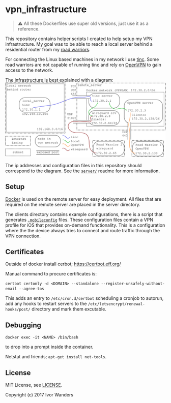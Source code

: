 # vpn_infrastructure

> :warning: All these Dockerfiles use super old versions, just use it as a reference.

This repository contains helper scripts I created to help setup my VPN
infrastructure. My goal was to be able to reach a local server behind a
residential router from my [road warriors][road_warrior].

For connecting the Linux based machines in my network I use [tinc][tinc]. Some
road warriors are not capable of running tinc and rely on [OpenVPN][openvpn] to
gain access to the network.

The infrastructure is best explained with a diagram:
![VPN_infrastructure](doc/vpn_infrastructure.png)

The ip addresses and configuration files in this repository should correspond
to the diagram. See the [`server/`](/server) readme for more information.

## Setup
[Docker][docker] is used on the remote server for easy deployment. All files
that are required on the remote server are placed in the server directory.

The clients directory contains example configurations, there is a script 
that generates [`.mobileconfig`][mobileconfig_apple_docs] files. These
configuration files contain a VPN profile for iOS that provides on-demand
functionality. This is a configuration where the the device always tries to
connect and route traffic through the VPN connection.

## Certificates

Outside of docker install cerbot; https://certbot.eff.org/

Manual command to procure certificates is:
```
certbot certonly -d <DOMAIN> --standalone --register-unsafely-without-email --agree-tos
```

This adds an entry to `/etc/cron.d/certbot` scheduling a cronjob to autorun, add any hooks to restart
servers to the `/etc/letsencrypt/renewal-hooks/post/` directory and mark them excutable.

## Debugging
```
docker exec -it <NAME> /bin/bash
```
to drop into a prompt inside the container.

Netstat and friends; `apt-get install net-tools`.

## License

MIT License, see [LICENSE](LICENSE).

Copyright (c) 2017 Ivor Wanders

[road_warrior]: https://en.wikipedia.org/wiki/Road_warrior_(computing)
[tinc]: https://www.tinc-vpn.org/
[openvpn]: https://openvpn.net/
[docker]: https://www.docker.com/
[mobileconfig_apple_docs]: https://developer.apple.com/library/content/featuredarticles/iPhoneConfigurationProfileRef/Introduction/Introduction.html#//apple_ref/doc/uid/TP40010206
